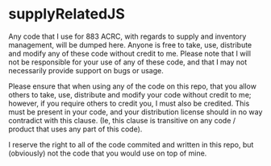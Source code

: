 # supplyRelatedJS

Any code that I use for 883 ACRC, with regards to supply and inventory management, will be dumped here. Anyone is free to take, use, distribute and modify any of these code without credit to me. Please note that I will not be responsible for your use of any of these code, and that I may not necessarily provide support on bugs or usage.

Please ensure that when using any of the code on this repo, that you allow others to take, use, distribute and modify your code without credit to me; however, if you require others to credit you, I must also be credited. This must be present in your code, and your distribution license should in no way contradict with this clause. (Ie, this clause is transitive on any code / product that uses any part of this code).

I reserve the right to all of the code commited and written in this repo, but (obviously) not the code that you would use on top of mine.
